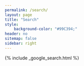 ```yaml
---
permalink: /search/
layout: page
title: "Search"
style:
    background-color: "#99C394;"
header: no
sitemap: false
sidebar: right
---
```


{% include _google_search.html %}
